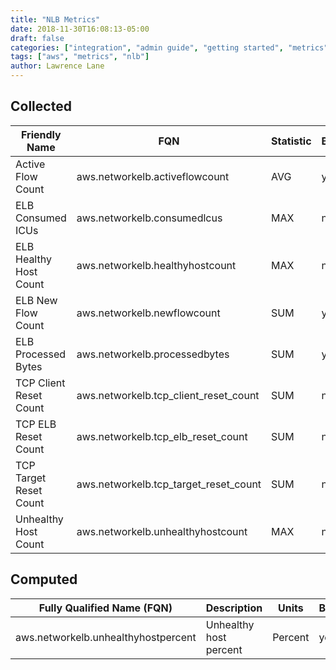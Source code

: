 ```yaml
---
title: "NLB Metrics"
date: 2018-11-30T16:08:13-05:00
draft: false
categories: ["integration", "admin guide", "getting started", "metrics"]
tags: ["aws", "metrics", "nlb"]
author: Lawrence Lane
---
```


## Collected
| Friendly Name          | FQN                                   | Statistic | Baseline | Correlation |
|------------------------|---------------------------------------|-----------|----------|-------------|
| Active Flow Count      | aws.networkelb.activeflowcount        | AVG       | yes      | no          |
| ELB Consumed ICUs      | aws.networkelb.consumedlcus           | MAX       | no       | no          |
| ELB Healthy Host Count | aws.networkelb.healthyhostcount       | MAX       | no       | no          |
| ELB New Flow Count     | aws.networkelb.newflowcount           | SUM       | yes      | no          |
| ELB Processed Bytes    | aws.networkelb.processedbytes         | SUM       | yes      | no          |
| TCP Client Reset Count | aws.networkelb.tcp_client_reset_count | SUM       | no       | no          |
| TCP ELB Reset Count    | aws.networkelb.tcp_elb_reset_count    | SUM       | no       | no          |
| TCP Target Reset Count | aws.networkelb.tcp_target_reset_count | SUM       | no       | no          |
| Unhealthy Host Count   | aws.networkelb.unhealthyhostcount     | MAX       | no       | no          |

## Computed
| Fully Qualified Name (FQN)          | Description            | Units   | BASE |
|-------------------------------------|------------------------|---------|------|
| aws.networkelb.unhealthyhostpercent | Unhealthy host percent | Percent | yes  |
